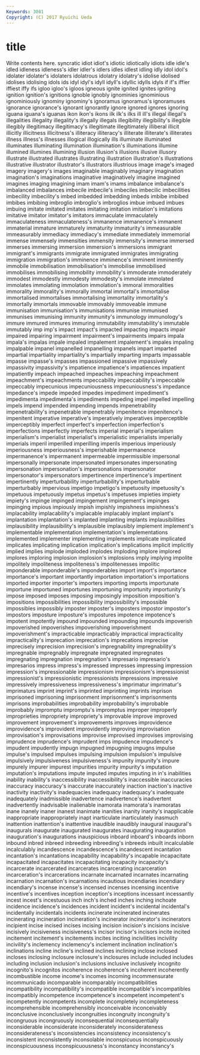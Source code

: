```yaml
---
Keywords: 3081 
Copyright: (C) 2017 Ryuichi Ueda
---
```


# title

Write contents here.
syncratic
idiot idiot's idiotic idiotically idiots idle idle's idled idleness idleness's
idler idler's idlers idles idlest idling idly idol idol's idolater
idolater's idolaters idolatrous idolatry idolatry's idolise idolised idolises idolising idols
ids idyl idyl's idyll idyll's idyllic idylls idyls if if's
iffier iffiest iffy ifs igloo igloo's igloos igneous ignite ignited
ignites igniting ignition ignition's ignitions ignoble ignobly ignominies ignominious ignominiously
ignominy ignominy's ignoramus ignoramus's ignoramuses ignorance ignorance's ignorant ignorantly ignore
ignored ignores ignoring iguana iguana's iguanas ikon ikon's ikons ilk
ilk's ilks ill ill's illegal illegal's illegalities illegality illegality's illegally
illegals illegibility illegibility's illegible illegibly illegitimacy illegitimacy's illegitimate illegitimately illiberal
illicit illicitly illicitness illicitness's illiteracy illiteracy's illiterate illiterate's illiterates illness
illness's illnesses illogical illogically ills illuminate illuminated illuminates illuminating illumination
illumination's illuminations illumine illumined illumines illumining illusion illusion's illusions illusive
illusory illustrate illustrated illustrates illustrating illustration illustration's illustrations illustrative illustrator
illustrator's illustrators illustrious image image's imaged imagery imagery's images imaginable
imaginably imaginary imagination imagination's imaginations imaginative imaginatively imagine imagined imagines
imaging imagining imam imam's imams imbalance imbalance's imbalanced imbalances imbecile
imbecile's imbeciles imbecilic imbecilities imbecility imbecility's imbed imbedded imbedding imbeds
imbibe imbibed imbibes imbibing imbroglio imbroglio's imbroglios imbue imbued imbues
imbuing imitate imitated imitates imitating imitation imitation's imitations imitative imitator
imitator's imitators immaculate immaculately immaculateness immaculateness's immanence immanence's immanent immaterial
immature immaturely immaturity immaturity's immeasurable immeasurably immediacy immediacy's immediate immediately
immemorial immense immensely immensities immensity immensity's immerse immersed immerses immersing
immersion immersion's immersions immigrant immigrant's immigrants immigrate immigrated immigrates immigrating
immigration immigration's imminence imminence's imminent imminently immobile immobilisation immobilisation's immobilise
immobilised immobilises immobilising immobility immobility's immoderate immoderately immodest immodestly immodesty
immodesty's immolate immolated immolates immolating immolation immolation's immoral immoralities immorality
immorality's immorally immortal immortal's immortalise immortalised immortalises immortalising immortality immortality's
immortally immortals immovable immovably immoveable immune immunisation immunisation's immunisations immunise
immunised immunises immunising immunity immunity's immunology immunology's immure immured immures
immuring immutability immutability's immutable immutably imp imp's impact impact's impacted
impacting impacts impair impaired impairing impairment impairment's impairments impairs impala
impala's impalas impale impaled impalement impalement's impales impaling impalpable impanel
impanelled impanelling impanels impart imparted impartial impartiality impartiality's impartially imparting
imparts impassable impasse impasse's impasses impassioned impassive impassively impassivity impassivity's
impatience impatience's impatiences impatient impatiently impeach impeached impeaches impeaching impeachment
impeachment's impeachments impeccability impeccability's impeccable impeccably impecunious impecuniousness impecuniousness's impedance
impedance's impede impeded impedes impediment impediment's impedimenta impedimenta's impediments impeding
impel impelled impelling impels impend impended impending impends impenetrability impenetrability's
impenetrable impenetrably impenitence impenitence's impenitent imperative imperative's imperatively imperatives imperceptible
imperceptibly imperfect imperfect's imperfection imperfection's imperfections imperfectly imperfects imperial imperial's
imperialism imperialism's imperialist imperialist's imperialistic imperialists imperially imperials imperil imperilled
imperilling imperils imperious imperiously imperiousness imperiousness's imperishable impermanence impermanence's impermanent
impermeable impermissible impersonal impersonally impersonate impersonated impersonates impersonating impersonation impersonation's
impersonations impersonator impersonator's impersonators impertinence impertinence's impertinent impertinently imperturbability imperturbability's
imperturbable imperturbably impervious impetigo impetigo's impetuosity impetuosity's impetuous impetuously impetus
impetus's impetuses impieties impiety impiety's impinge impinged impingement impingement's impinges
impinging impious impiously impish impishly impishness impishness's implacability implacability's implacable
implacably implant implant's implantation implantation's implanted implanting implants implausibilities implausibility
implausibility's implausible implausibly implement implement's implementable implementation implementation's implementations implemented
implementer implementing implements implicate implicated implicates implicating implication implication's implications
implicit implicitly implied implies implode imploded implodes imploding implore implored
implores imploring implosion implosion's implosions imply implying impolite impolitely impoliteness
impoliteness's impolitenesses impolitic imponderable imponderable's imponderables import import's importance importance's
important importantly importation importation's importations imported importer importer's importers importing
imports importunate importune importuned importunes importuning importunity importunity's impose imposed
imposes imposing imposingly imposition imposition's impositions impossibilities impossibility impossibility's impossible
impossibles impossibly imposter imposter's imposters impostor impostor's impostors imposture imposture's
impostures impotence impotence's impotent impotently impound impounded impounding impounds impoverish
impoverished impoverishes impoverishing impoverishment impoverishment's impracticable impracticably impractical impracticality impracticality's
imprecation imprecation's imprecations imprecise imprecisely imprecision imprecision's impregnability impregnability's impregnable
impregnably impregnate impregnated impregnates impregnating impregnation impregnation's impresario impresario's impresarios
impress impress's impressed impresses impressing impression impression's impressionable impressionism impressionism's
impressionist impressionist's impressionistic impressionists impressions impressive impressively impressiveness impressiveness's imprimatur
imprimatur's imprimaturs imprint imprint's imprinted imprinting imprints imprison imprisoned imprisoning
imprisonment imprisonment's imprisonments imprisons improbabilities improbability improbability's improbable improbably impromptu
impromptu's impromptus improper improperly improprieties impropriety impropriety's improvable improve improved
improvement improvement's improvements improves improvidence improvidence's improvident improvidently improving improvisation
improvisation's improvisations improvise improvised improvises improvising imprudence imprudence's imprudent imps
impudence impudence's impudent impudently impugn impugned impugning impugns impulse impulse's
impulsed impulses impulsing impulsion impulsion's impulsive impulsively impulsiveness impulsiveness's impunity
impunity's impure impurely impurer impurest impurities impurity impurity's imputation imputation's
imputations impute imputed imputes imputing in in's inabilities inability inability's
inaccessibility inaccessibility's inaccessible inaccuracies inaccuracy inaccuracy's inaccurate inaccurately inaction inaction's
inactive inactivity inactivity's inadequacies inadequacy inadequacy's inadequate inadequately inadmissible inadvertence
inadvertence's inadvertent inadvertently inadvisable inalienable inamorata inamorata's inamoratas inane inanely
inaner inanest inanimate inanities inanity inanity's inapplicable inappropriate inappropriately inapt
inarticulate inarticulately inasmuch inattention inattention's inattentive inaudible inaudibly inaugural inaugural's
inaugurals inaugurate inaugurated inaugurates inaugurating inauguration inauguration's inaugurations inauspicious inboard
inboard's inboards inborn inbound inbred inbreed inbreeding inbreeding's inbreeds inbuilt
incalculable incalculably incandescence incandescence's incandescent incantation incantation's incantations incapability incapability's
incapable incapacitate incapacitated incapacitates incapacitating incapacity incapacity's incarcerate incarcerated incarcerates
incarcerating incarceration incarceration's incarcerations incarnate incarnated incarnates incarnating incarnation incarnation's
incarnations incautious incendiaries incendiary incendiary's incense incense's incensed incenses incensing
incentive incentive's incentives inception inception's inceptions incessant incessantly incest incest's
incestuous inch inch's inched inches inching inchoate incidence incidence's incidences
incident incident's incidental incidental's incidentally incidentals incidents incinerate incinerated incinerates
incinerating incineration incineration's incinerator incinerator's incinerators incipient incise incised incises
incising incision incision's incisions incisive incisively incisiveness incisiveness's incisor incisor's
incisors incite incited incitement incitement's incitements incites inciting incivilities incivility
incivility's inclemency inclemency's inclement inclination inclination's inclinations incline incline's inclined
inclines inclining inclose inclosed incloses inclosing inclosure inclosure's inclosures include
included includes including inclusion inclusion's inclusions inclusive inclusively incognito incognito's
incognitos incoherence incoherence's incoherent incoherently incombustible income income's incomes incoming
incommensurate incommunicado incomparable incomparably incompatibilities incompatibility incompatibility's incompatible incompatible's incompatibles
incompatibly incompetence incompetence's incompetent incompetent's incompetently incompetents incomplete incompletely incompleteness
incomprehensible incomprehensibly inconceivable inconceivably inconclusive inconclusively incongruities incongruity incongruity's incongruous
incongruously inconsequential inconsequentially inconsiderable inconsiderate inconsiderately inconsiderateness inconsiderateness's inconsistencies inconsistency
inconsistency's inconsistent inconsistently inconsolable inconspicuous inconspicuously inconspicuousness inconspicuousness's inconstancy inconstancy's

